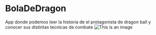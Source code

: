 # BolaDeDragon
App donde podemos leer la historia de el protagonista de dragon ball y conocer sus distintas tecnicas de combate
![This is an image]()
